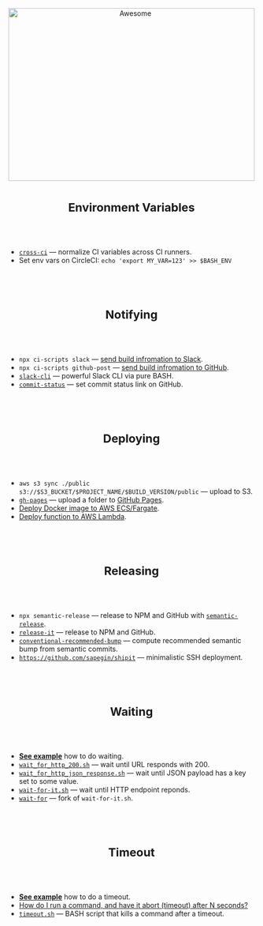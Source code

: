 <div align="center">
<img width="500" height="350" src="https://gitcdn.xyz/repo/sindresorhus/awesome/master/media/logo.svg" alt="Awesome">
</div>



<h1 align="center"><sub>Environment Variables</sub></h1>

<br />
<br />

- [`cross-ci`](https://github.com/streamich/cross-ci) &mdash; normalize CI variables across CI runners.
- Set env vars on CircleCI: `echo 'export MY_VAR=123' >> $BASH_ENV`

<br />
<br />

<h1 align="center"><sub>Notifying</sub></h1>

<br />
<br />

- `npx ci-scripts slack` &mdash; [send build infromation to Slack](https://github.com/streamich/ci-scripts/blob/master/docs/slack.md).
- `npx ci-scripts github-post` &mdash; [send build infromation to GitHub](https://github.com/streamich/ci-scripts/blob/master/docs/github-post.md).
- [`slack-cli`](https://github.com/rockymadden/slack-cli) &mdash;  powerful Slack CLI via pure BASH.
- [`commit-status`](https://github.com/taskworld/commit-status) &mdash; set commit status link on GitHub.

<br />
<br />

<h1 align="center"><sub>Deploying</sub></h1>

<br />
<br />

- `aws s3 sync ./public s3://$S3_BUCKET/$PROJECT_NAME/$BUILD_VERSION/public` &mdash; upload to S3.
- [`gh-pages`](https://github.com/tschaub/gh-pages) &mdash; upload a folder to [GitHub Pages](https://pages.github.com/).
- [Deploy Docker image to AWS ECS/Fargate](./docs/ECR.md).
- [Deploy function to AWS Lambda](./docs/Lambda.md).

<br />
<br />

<h1 align="center"><sub>Releasing</sub></h1>

<br />
<br />

- `npx semantic-release` &mdash; release to NPM and GitHub with [`semantic-release`](https://github.com/semantic-release/semantic-release).
- [`release-it`](https://github.com/webpro/release-it) &mdash; release to NPM and GitHub.
- [`conventional-recommended-bump`](https://www.npmjs.com/package/conventional-recommended-bump) &mdash; compute recommended semantic bump from semantic commits.
- [`https://github.com/sapegin/shipit`](https://github.com/sapegin/shipit) &mdash; minimalistic SSH deployment.

<br />
<br />

<h1 align="center"><sub>Waiting</sub></h1>

<br />
<br />

- [__See example__](./docs/waiting) how to do waiting.
- [`wait_for_http_200.sh`](https://gist.github.com/rgl/f90ff293d56dbb0a1e0f7e7e89a81f42) &mdash; wait until URL responds with 200.
- [`wait_for_http_json_response.sh`](https://gist.github.com/rgl/c2ba64b7e2a5a04d1eb65983995dce76) &mdash; wait until JSON payload has a key set to some value.
- [`wait-for-it.sh`](https://github.com/vishnubob/wait-for-it) &mdash; wait until HTTP endpoint reponds.
- [`wait-for`](https://github.com/eficode/wait-for) &mdash; fork of `wait-for-it.sh`.

<br />
<br />

<h1 align="center"><sub>Timeout</sub></h1>

<br />
<br />

- [__See example__](./docs/timeout) how to do a timeout.
- [How do I run a command, and have it abort (timeout) after N seconds?](http://mywiki.wooledge.org/BashFAQ/068)
- [`timeout.sh`](http://www.shelldorado.com/scripts/cmds/timeout) &mdash; BASH script that kills a command after a timeout.

<br />
<br />
